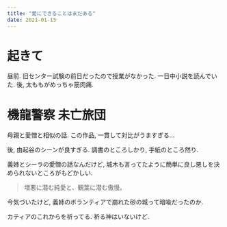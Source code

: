 ```yaml
---
title: "愛にできることはまだある"
date: 2021-01-15
---
```


# 起きて
昼前. 旧センター試験の前日だったので授業がなかった. 一日中小説を読んでいた.
後, 太ももがめっちゃ筋肉痛.

# 機龍警察 未亡旅団

母親と愛憎と相似の話. この作品, 一貫して対比がうますぎる...

後, 由起谷のシーンが良すぎる. 調書のところしかり, 手紙のところ然り.

義姉とシーラの愛憎の話なんだけど, 城木も言ってたように簡単に良し悪しを決められないところがもどかしい.

> 増悪に潜む純愛と、観葉に潜む傲慢。

今気づいたけど, 義姉のボランティアで崩れた砂の城って暗喩だったのか.

カティアのこれからを祈ってる. 祈る神はいないけど.